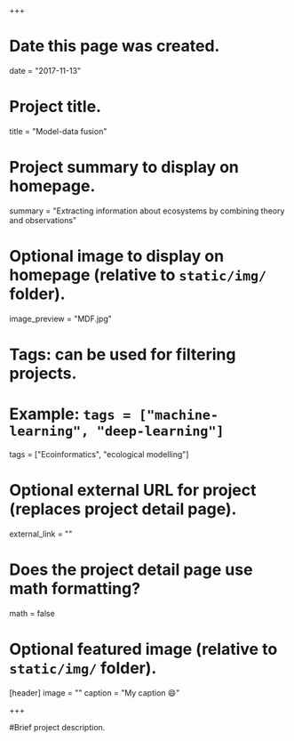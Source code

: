 +++
# Date this page was created.
date = "2017-11-13"

# Project title.
title = "Model-data fusion"

# Project summary to display on homepage.
summary = "Extracting information about ecosystems by combining theory and observations"

# Optional image to display on homepage (relative to `static/img/` folder).
image_preview = "MDF.jpg"

# Tags: can be used for filtering projects.
# Example: `tags = ["machine-learning", "deep-learning"]`
tags = ["Ecoinformatics", "ecological modelling"]

# Optional external URL for project (replaces project detail page).
external_link = ""

# Does the project detail page use math formatting?
math = false

# Optional featured image (relative to `static/img/` folder).
[header]
image = ""
caption = "My caption :smile:"

+++

#Brief project description.